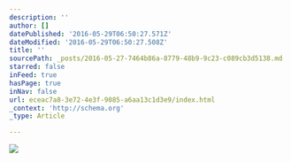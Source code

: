 ```yaml
---
description: ''
author: []
datePublished: '2016-05-29T06:50:27.571Z'
dateModified: '2016-05-29T06:50:27.508Z'
title: ''
sourcePath: _posts/2016-05-27-7464b86a-8779-48b9-9c23-c089cb3d5138.md
starred: false
inFeed: true
hasPage: true
inNav: false
url: eceac7a8-3e72-4e3f-9085-a6aa13c1d3e9/index.html
_context: 'http://schema.org'
_type: Article

---
```

![](https://the-grid-user-content.s3-us-west-2.amazonaws.com/4092710f-8422-4b69-bebc-f584884717fe.jpg)